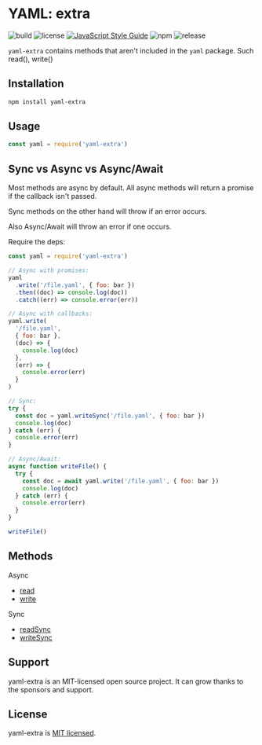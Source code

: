 # YAML: extra

![build](https://github.com/iamando/yaml-extra/workflows/build/badge.svg)
![license](https://img.shields.io/github/license/iamando/yaml-extra?color=success)
[![JavaScript Style Guide](https://img.shields.io/badge/code_style-standard-brightgreen.svg)](https://standardjs.com)
![npm](https://img.shields.io/npm/v/yaml-extra)
![release](https://img.shields.io/github/release-date/iamando/yaml-extra)

`yaml-extra` contains methods that aren't included in the `yaml` package. Such read(), write()

## Installation

```bash
npm install yaml-extra
```

## Usage

```js
const yaml = require('yaml-extra')
```

## Sync vs Async vs Async/Await

Most methods are async by default. All async methods will return a promise if the callback isn't passed.

Sync methods on the other hand will throw if an error occurs.

Also Async/Await will throw an error if one occurs.

Require the deps:

```js
const yaml = require('yaml-extra')

// Async with promises:
yaml
  .write('/file.yaml', { foo: bar })
  .then((doc) => console.log(doc))
  .catch((err) => console.error(err))

// Async with callbacks:
yaml.write(
  '/file.yaml',
  { foo: bar },
  (doc) => {
    console.log(doc)
  },
  (err) => {
    console.error(err)
  }
)

// Sync:
try {
  const doc = yaml.writeSync('/file.yaml', { foo: bar })
  console.log(doc)
} catch (err) {
  console.error(err)
}

// Async/Await:
async function writeFile() {
  try {
    const doc = await yaml.write('/file.yaml', { foo: bar })
    console.log(doc)
  } catch (err) {
    console.error(err)
  }
}

writeFile()
```

## Methods

Async

- [read](docs/read.md)
- [write](docs/write.md)

Sync

- [readSync](docs/read-sync.md)
- [writeSync](docs/write-sync.md)

## Support

yaml-extra is an MIT-licensed open source project. It can grow thanks to the sponsors and support.

## License

yaml-extra is [MIT licensed](LICENSE).
